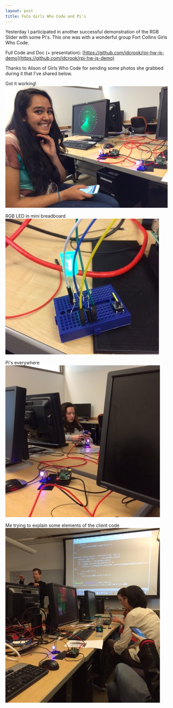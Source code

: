 ```yaml
---
layout: post
title: FoCo Girls Who Code and Pi's
---
```


Yesterday I participated in another successful demonstration of the RGB Slider with some Pi's. This one was with a wonderful group Fort Collins Girls Who Code. 

Full Code and Doc (+ presentation): [https://github.com/idcrook/rpi-hw-js-demo](https://github.com/idcrook/rpi-hw-js-demo)


Thanks to Alison of Girls Who Code for sending some photos she grabbed during it that I've shared below.

Got it working!
![Using smartphone to control the LED color](/images/12Apr2016/IMG_3518.JPG)

RGB LED in mini breadboard
![RGB LED in mini breadboard](/images/12Apr2016/IMG_3516.jpg)

Pi's everywhere
![Multiple Pi's](/images/12Apr2016/IMG_3519.jpg)

Me trying to explain some elements of the client code
![Multiple Pi's](/images/12Apr2016/IMG_3520.jpg)

